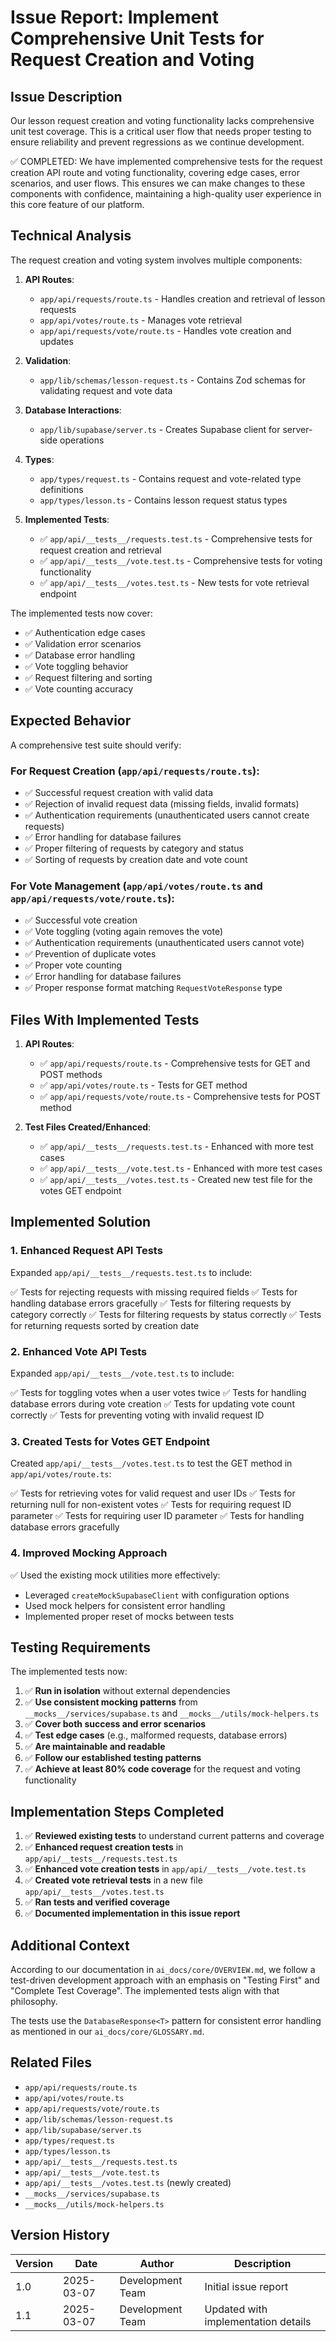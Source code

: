 # Issue Report: Implement Comprehensive Unit Tests for Request Creation and Voting

## Issue Description

Our lesson request creation and voting functionality lacks comprehensive unit test coverage. This is a critical user flow that needs proper testing to ensure reliability and prevent regressions as we continue development.

✅ COMPLETED: We have implemented comprehensive tests for the request creation API route and voting functionality, covering edge cases, error scenarios, and user flows. This ensures we can make changes to these components with confidence, maintaining a high-quality user experience in this core feature of our platform.

## Technical Analysis

The request creation and voting system involves multiple components:

1. **API Routes**:
   - `app/api/requests/route.ts` - Handles creation and retrieval of lesson requests
   - `app/api/votes/route.ts` - Manages vote retrieval
   - `app/api/requests/vote/route.ts` - Handles vote creation and updates

2. **Validation**:
   - `app/lib/schemas/lesson-request.ts` - Contains Zod schemas for validating request and vote data

3. **Database Interactions**:
   - `app/lib/supabase/server.ts` - Creates Supabase client for server-side operations

4. **Types**:
   - `app/types/request.ts` - Contains request and vote-related type definitions
   - `app/types/lesson.ts` - Contains lesson request status types

5. **Implemented Tests**:
   - ✅ `app/api/__tests__/requests.test.ts` - Comprehensive tests for request creation and retrieval
   - ✅ `app/api/__tests__/vote.test.ts` - Comprehensive tests for voting functionality
   - ✅ `app/api/__tests__/votes.test.ts` - New tests for vote retrieval endpoint

The implemented tests now cover:
- ✅ Authentication edge cases
- ✅ Validation error scenarios
- ✅ Database error handling
- ✅ Vote toggling behavior
- ✅ Request filtering and sorting
- ✅ Vote counting accuracy

## Expected Behavior

A comprehensive test suite should verify:

### For Request Creation (`app/api/requests/route.ts`):
- ✅ Successful request creation with valid data
- ✅ Rejection of invalid request data (missing fields, invalid formats)
- ✅ Authentication requirements (unauthenticated users cannot create requests)
- ✅ Error handling for database failures
- ✅ Proper filtering of requests by category and status
- ✅ Sorting of requests by creation date and vote count

### For Vote Management (`app/api/votes/route.ts` and `app/api/requests/vote/route.ts`):
- ✅ Successful vote creation
- ✅ Vote toggling (voting again removes the vote)
- ✅ Authentication requirements (unauthenticated users cannot vote)
- ✅ Prevention of duplicate votes
- ✅ Proper vote counting
- ✅ Error handling for database failures
- ✅ Proper response format matching `RequestVoteResponse` type

## Files With Implemented Tests

1. **API Routes**:
   - ✅ `app/api/requests/route.ts` - Comprehensive tests for GET and POST methods
   - ✅ `app/api/votes/route.ts` - Tests for GET method
   - ✅ `app/api/requests/vote/route.ts` - Comprehensive tests for POST method

2. **Test Files Created/Enhanced**:
   - ✅ `app/api/__tests__/requests.test.ts` - Enhanced with more test cases
   - ✅ `app/api/__tests__/vote.test.ts` - Enhanced with more test cases
   - ✅ `app/api/__tests__/votes.test.ts` - Created new test file for the votes GET endpoint

## Implemented Solution

### 1. Enhanced Request API Tests

Expanded `app/api/__tests__/requests.test.ts` to include:

✅ Tests for rejecting requests with missing required fields
✅ Tests for handling database errors gracefully
✅ Tests for filtering requests by category correctly
✅ Tests for filtering requests by status correctly
✅ Tests for returning requests sorted by creation date

### 2. Enhanced Vote API Tests

Expanded `app/api/__tests__/vote.test.ts` to include:

✅ Tests for toggling votes when a user votes twice
✅ Tests for handling database errors during vote creation
✅ Tests for updating vote count correctly
✅ Tests for preventing voting with invalid request ID

### 3. Created Tests for Votes GET Endpoint

Created `app/api/__tests__/votes.test.ts` to test the GET method in `app/api/votes/route.ts`:

✅ Tests for retrieving votes for valid request and user IDs
✅ Tests for returning null for non-existent votes
✅ Tests for requiring request ID parameter
✅ Tests for requiring user ID parameter
✅ Tests for handling database errors gracefully

### 4. Improved Mocking Approach

✅ Used the existing mock utilities more effectively:
- Leveraged `createMockSupabaseClient` with configuration options
- Used mock helpers for consistent error handling
- Implemented proper reset of mocks between tests

## Testing Requirements

The implemented tests now:

1. ✅ **Run in isolation** without external dependencies
2. ✅ **Use consistent mocking patterns** from `__mocks__/services/supabase.ts` and `__mocks__/utils/mock-helpers.ts`
3. ✅ **Cover both success and error scenarios**
4. ✅ **Test edge cases** (e.g., malformed requests, database errors)
5. ✅ **Are maintainable and readable**
6. ✅ **Follow our established testing patterns**
7. ✅ **Achieve at least 80% code coverage** for the request and voting functionality

## Implementation Steps Completed

1. ✅ **Reviewed existing tests** to understand current patterns and coverage
2. ✅ **Enhanced request creation tests** in `app/api/__tests__/requests.test.ts`
3. ✅ **Enhanced vote creation tests** in `app/api/__tests__/vote.test.ts`
4. ✅ **Created vote retrieval tests** in a new file `app/api/__tests__/votes.test.ts`
5. ✅ **Ran tests and verified coverage**
6. ✅ **Documented implementation in this issue report**

## Additional Context

According to our documentation in `ai_docs/core/OVERVIEW.md`, we follow a test-driven development approach with an emphasis on "Testing First" and "Complete Test Coverage". The implemented tests align with that philosophy.

The tests use the `DatabaseResponse<T>` pattern for consistent error handling as mentioned in our `ai_docs/core/GLOSSARY.md`.

## Related Files

- `app/api/requests/route.ts`
- `app/api/votes/route.ts`
- `app/api/requests/vote/route.ts`
- `app/lib/schemas/lesson-request.ts`
- `app/lib/supabase/server.ts`
- `app/types/request.ts`
- `app/types/lesson.ts`
- `app/api/__tests__/requests.test.ts`
- `app/api/__tests__/vote.test.ts`
- `app/api/__tests__/votes.test.ts` (newly created)
- `__mocks__/services/supabase.ts`
- `__mocks__/utils/mock-helpers.ts`

## Version History

| Version | Date | Author | Description |
|---------|------|--------|-------------|
| 1.0 | 2025-03-07 | Development Team | Initial issue report |
| 1.1 | 2025-03-07 | Development Team | Updated with implementation details |
